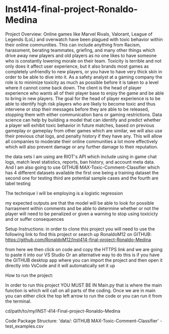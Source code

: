 # Inst414-final-project-Ronaldo-Medina

Project Overview:
Online games like Marvel Rivals, Valorant, League of Legends (LoL) and overwatch have been plagued with toxic behavior within their online communities. This can include anything from Racism, harassment, berating teammates, griefing, and many other things which drive away new players and old players as no one likes to have someone who is constantly lowering morale on their team. Toxicity is terrible and not only does it affect user experience, but it also brands most games as completely unfriendly to new players, or you have to have very thick skin in order to be able to dive into it. 
As a safety analyst at a gaming company the role is to minimize toxicity as much as possible before it is taken to a level where it cannot come back down. The client is the head of player experience who wants all of their player base to enjoy the game and be able to bring in new players. The goal for the head of player experience is to be able to identify high risk players who are likely to become toxic and thus intervene or stop their messages before they are able to be released, stopping them with either communication bans or gaming restrictions. 
Data science can help by building a model that can identify and predict whether a player will exhibit toxic behavior in future matches, based on previous gameplay or gameplay from other games which are similar, we will also use their previous chat logs, and penalty history if they have any. This will allow all companies to moderate their online communities a lot more effectively which will also prevent damage or any further damage to their reputation. 

the data sets I am using are RIOT's API which include using in game chat logs, match level statistics, reports, ban history, and account meta data. And I am also going to use GITHUB MAX-Toxic-Comment-Classifier which has 4 different datasets available 
the first one being a training dataset
the second one for testing
third are potential sample cases
and the fourth are label testing

The technique I will be employing is a logistic regression

my expected outputs are that the model will be able to look for possible harrasment within comments and be able to determine whether or not the player will need to be penalized or given a warning to stop using toxicicty and or suffer consequences

Setup Instructions:
in order to clone this project you will need to use the following link to find this project or search up RonaldoM12 on GITHUB: https://github.com/RonaldoM12/Inst414-final-project-Ronaldo-Medina

from here we then click on code and copy the HTTPS link and we are going to paste it into our VS Studio Or an alternative way to do this is if you have the GITHUB desktop app where you can import the project and then open it directly into VsCode and it will automatically set it up

How to run the project:

In order to run this project YOU MUST BE IN Main.py that is where the main function is which will call on all parts of the coding. Once we are in main you can either click the top left arrow to run the code or you can run it from the terminal. 

cd/path/to/my/INST-414-Final-project-Ronaldo-Medina

Code Package Structure: 
'data/: GITHUB MAX-Toxic-Comment-Classifier' - test_examples.csv


